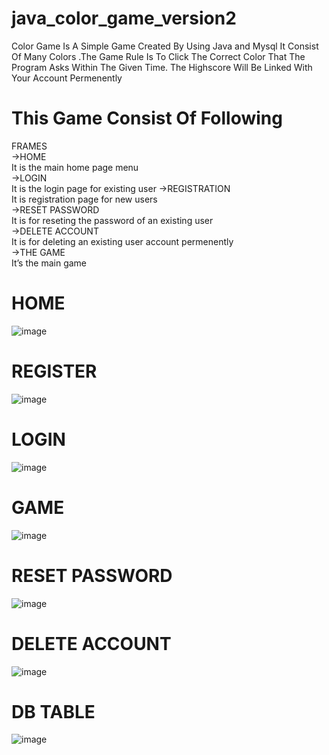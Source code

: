 # java_color_game_version2
Color Game Is A Simple Game Created By Using Java and Mysql It Consist Of Many Colors .The Game Rule Is To Click The Correct Color That The Program Asks Within The Given Time. The Highscore Will Be Linked With Your Account Permenently

# This Game Consist Of Following
FRAMES<br>
->HOME<br>
It is the main home page menu<br>
->LOGIN<br>
It is the login page for existing user ->REGISTRATION<br>
It is registration page for new users<br>
->RESET PASSWORD<br>
It is for reseting the password of an existing user<br>
->DELETE ACCOUNT<br>
It is for deleting an existing user account permenently<br>
->THE GAME<br>
It’s the main game<br>

# HOME
![image](https://github.com/MUHAMMED-BILAL-KS/java_color_game_version2/assets/112198429/16f4b751-26e6-4f1c-b001-00b18e199538)

# REGISTER
![image](https://github.com/MUHAMMED-BILAL-KS/java_color_game_version2/assets/112198429/1a95a276-3517-41fe-8175-62ef97ca91df)

# LOGIN
![image](https://github.com/MUHAMMED-BILAL-KS/java_color_game_version2/assets/112198429/c240e89b-aadc-42ca-8646-c04b266d1462)

# GAME
![image](https://github.com/MUHAMMED-BILAL-KS/java_color_game_version2/assets/112198429/74b5987a-cbce-49e8-adfa-2a6ba033d36b)

# RESET PASSWORD
![image](https://github.com/MUHAMMED-BILAL-KS/java_color_game_version2/assets/112198429/30d0ad5d-0312-492a-85ab-bd63d746a16b)

# DELETE ACCOUNT
![image](https://github.com/MUHAMMED-BILAL-KS/java_color_game_version2/assets/112198429/adeeebd7-e21c-4098-9aed-e3b49bfe11b6)

# DB TABLE
![image](https://github.com/MUHAMMED-BILAL-KS/java_color_game_version2/assets/112198429/ba07848c-8ad3-4feb-8ddd-095c08fad22e)


